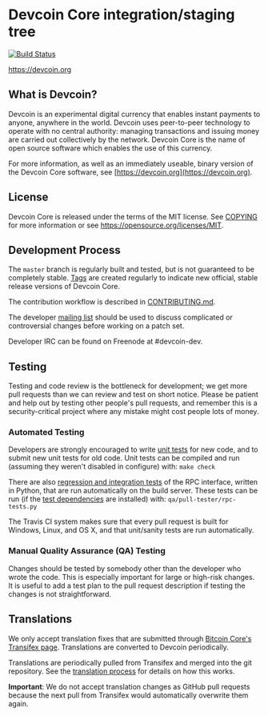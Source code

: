Devcoin Core integration/staging tree
=====================================

[![Build Status](https://travis-ci.org/devcoin-project/devcoin.svg?branch=master)](https://travis-ci.org/devcoin-project/devcoin)

https://devcoin.org

What is Devcoin?
----------------

Devcoin is an experimental digital currency that enables instant payments to
anyone, anywhere in the world. Devcoin uses peer-to-peer technology to operate
with no central authority: managing transactions and issuing money are carried
out collectively by the network. Devcoin Core is the name of open source
software which enables the use of this currency.

For more information, as well as an immediately useable, binary version of
the Devcoin Core software, see [https://devcoin.org](https://devcoin.org).

License
-------

Devcoin Core is released under the terms of the MIT license. See [COPYING](COPYING) for more
information or see https://opensource.org/licenses/MIT.

Development Process
-------------------

The `master` branch is regularly built and tested, but is not guaranteed to be
completely stable. [Tags](https://github.com/devcoin-project/devcoin/tags) are created
regularly to indicate new official, stable release versions of Devcoin Core.

The contribution workflow is described in [CONTRIBUTING.md](CONTRIBUTING.md).

The developer [mailing list](https://groups.google.com/forum/#!forum/devcoin-dev)
should be used to discuss complicated or controversial changes before working
on a patch set.

Developer IRC can be found on Freenode at #devcoin-dev.

Testing
-------

Testing and code review is the bottleneck for development; we get more pull
requests than we can review and test on short notice. Please be patient and help out by testing
other people's pull requests, and remember this is a security-critical project where any mistake might cost people
lots of money.

### Automated Testing

Developers are strongly encouraged to write [unit tests](/doc/unit-tests.md) for new code, and to
submit new unit tests for old code. Unit tests can be compiled and run
(assuming they weren't disabled in configure) with: `make check`

There are also [regression and integration tests](/qa) of the RPC interface, written
in Python, that are run automatically on the build server.
These tests can be run (if the [test dependencies](/qa) are installed) with: `qa/pull-tester/rpc-tests.py`

The Travis CI system makes sure that every pull request is built for Windows, Linux, and OS X, and that unit/sanity tests are run automatically.

### Manual Quality Assurance (QA) Testing

Changes should be tested by somebody other than the developer who wrote the
code. This is especially important for large or high-risk changes. It is useful
to add a test plan to the pull request description if testing the changes is
not straightforward.

Translations
------------

We only accept translation fixes that are submitted through [Bitcoin Core's Transifex page](https://www.transifex.com/projects/p/bitcoin/).
Translations are converted to Devcoin periodically.

Translations are periodically pulled from Transifex and merged into the git repository. See the
[translation process](doc/translation_process.md) for details on how this works.

**Important**: We do not accept translation changes as GitHub pull requests because the next
pull from Transifex would automatically overwrite them again.
